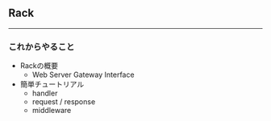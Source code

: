 ## Rack

---

### これからやること

- Rackの概要
  - Web Server Gateway Interface
- 簡単チュートリアル
  - handler
  - request / response
  - middleware

